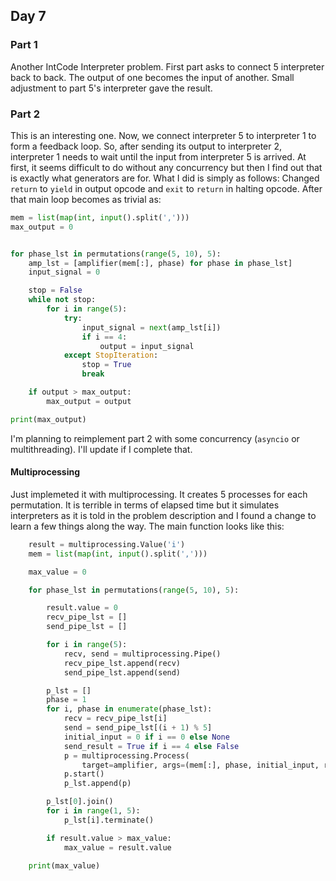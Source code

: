 ## Day 7

### Part 1

Another IntCode Interpreter problem. First part asks to connect 5 interpreter back to back. The output of one becomes the input of another. Small adjustment to part 5's interpreter gave the result.

### Part 2

This is an interesting one. Now, we connect interpreter 5 to interpreter 1 to form a feedback loop. So, after sending its output to interpreter 2, interpreter 1 needs to wait until the input from interpreter 5 is arrived. At first, it seems difficult to do without any concurrency but then I find out that is exactly what generators are for. What I did is simply as follows: Changed `return` to `yield` in output opcode and `exit` to `return` in halting opcode. After that main loop becomes as trivial as:

```python
mem = list(map(int, input().split(',')))
max_output = 0


for phase_lst in permutations(range(5, 10), 5):
    amp_lst = [amplifier(mem[:], phase) for phase in phase_lst]
    input_signal = 0

    stop = False
    while not stop:
        for i in range(5):
            try:
                input_signal = next(amp_lst[i])
                if i == 4:
                    output = input_signal
            except StopIteration:
                stop = True
                break

    if output > max_output:
        max_output = output

print(max_output)
```

I'm planning to reimplement part 2 with some concurrency (`asyncio` or multithreading). I'll update if I complete that.

#### Multiprocessing

Just implemeted it with multiprocessing. It creates 5 processes for each permutation. It is terrible in terms of elapsed time but it simulates interpreters as it is told in the problem description and I found a change to learn a few things along the way. The main function looks like this:

```python
    result = multiprocessing.Value('i')
    mem = list(map(int, input().split(',')))

    max_value = 0

    for phase_lst in permutations(range(5, 10), 5):

        result.value = 0
        recv_pipe_lst = []
        send_pipe_lst = []

        for i in range(5):
            recv, send = multiprocessing.Pipe()
            recv_pipe_lst.append(recv)
            send_pipe_lst.append(send)

        p_lst = []
        phase = 1
        for i, phase in enumerate(phase_lst):
            recv = recv_pipe_lst[i]
            send = send_pipe_lst[(i + 1) % 5]
            initial_input = 0 if i == 0 else None
            send_result = True if i == 4 else False
            p = multiprocessing.Process(
                target=amplifier, args=(mem[:], phase, initial_input, recv, send, send_result, result))
            p.start()
            p_lst.append(p)

        p_lst[0].join()
        for i in range(1, 5):
            p_lst[i].terminate()

        if result.value > max_value:
            max_value = result.value

    print(max_value)
```